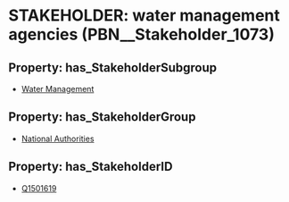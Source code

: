 # STAKEHOLDER: __water management agencies__ (PBN__Stakeholder_1073)

## Property: has_StakeholderSubgroup

* [Water Management](PBN__StakeholderSubgroup_117)

## Property: has_StakeholderGroup

* [National Authorities](PBN__StakeholderGroup_7)

## Property: has_StakeholderID

* [Q1501619](Q1501619)

